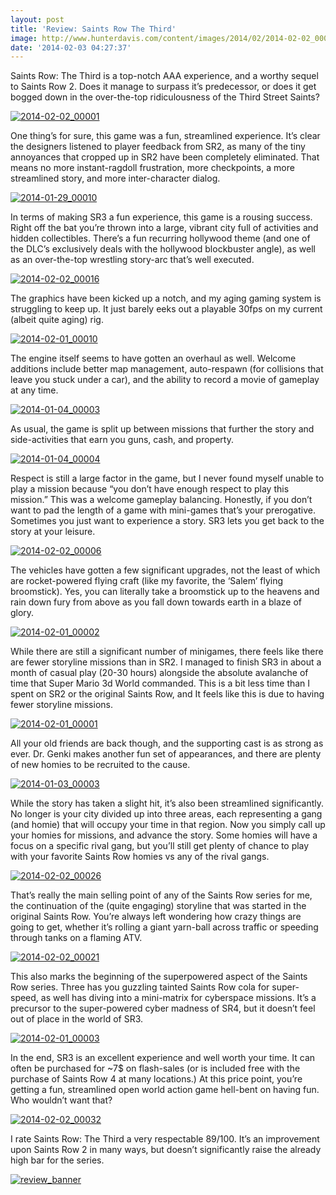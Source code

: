 ```yaml
---
layout: post
title: 'Review: Saints Row The Third'
image: http://www.hunterdavis.com/content/images/2014/02/2014-02-02_00026.jpg
date: '2014-02-03 04:27:37'
---
```



Saints Row: The Third is a top-notch AAA experience, and a worthy sequel to Saints Row 2. Does it manage to surpass it’s predecessor, or does it get bogged down in the over-the-top ridiculousness of the Third Street Saints?

[![2014-02-02_00001](http://www.hunterdavis.com/content/images/2014/02/2014-02-02_00001-300x168.jpg)](http://www.hunterdavis.com/content/images/2014/02/2014-02-02_00001.jpg)

One thing’s for sure, this game was a fun, streamlined experience. It’s clear the designers listened to player feedback from SR2, as many of the tiny annoyances that cropped up in SR2 have been completely eliminated. That means no more instant-ragdoll frustration, more checkpoints, a more streamlined story, and more inter-character dialog.

[![2014-01-29_00010](http://www.hunterdavis.com/content/images/2014/02/2014-01-29_00010-300x168.jpg)](http://www.hunterdavis.com/content/images/2014/02/2014-01-29_00010.jpg)

In terms of making SR3 a fun experience, this game is a rousing success. Right off the bat you’re thrown into a large, vibrant city full of activities and hidden collectibles. There’s a fun recurring hollywood theme (and one of the DLC’s exclusively deals with the hollywood blockbuster angle), as well as an over-the-top wrestling story-arc that’s well executed.

[![2014-02-02_00016](http://www.hunterdavis.com/content/images/2014/02/2014-02-02_00016-300x168.jpg)](http://www.hunterdavis.com/content/images/2014/02/2014-02-02_00016.jpg)

The graphics have been kicked up a notch, and my aging gaming system is struggling to keep up. It just barely eeks out a playable 30fps on my current (albeit quite aging) rig.

[![2014-02-01_00010](http://www.hunterdavis.com/content/images/2014/02/2014-02-01_00010-300x168.jpg)](http://www.hunterdavis.com/content/images/2014/02/2014-02-01_00010.jpg)

The engine itself seems to have gotten an overhaul as well. Welcome additions include better map management, auto-respawn (for collisions that leave you stuck under a car), and the ability to record a movie of gameplay at any time.

[![2014-01-04_00003](http://www.hunterdavis.com/content/images/2014/02/2014-01-04_00003-300x168.jpg)](http://www.hunterdavis.com/content/images/2014/02/2014-01-04_00003.jpg)

As usual, the game is split up between missions that further the story and side-activities that earn you guns, cash, and property.

[![2014-01-04_00004](http://www.hunterdavis.com/content/images/2014/02/2014-01-04_00004-300x168.jpg)](http://www.hunterdavis.com/content/images/2014/02/2014-01-04_00004.jpg)

Respect is still a large factor in the game, but I never found myself unable to play a mission because “you don’t have enough respect to play this mission.” This was a welcome gameplay balancing. Honestly, if you don’t want to pad the length of a game with mini-games that’s your prerogative. Sometimes you just want to experience a story. SR3 lets you get back to the story at your leisure.

[![2014-02-02_00006](http://www.hunterdavis.com/content/images/2014/02/2014-02-02_00006-300x168.jpg)](http://www.hunterdavis.com/content/images/2014/02/2014-02-02_00006.jpg)

The vehicles have gotten a few significant upgrades, not the least of which are rocket-powered flying craft (like my favorite, the ‘Salem’ flying broomstick). Yes, you can literally take a broomstick up to the heavens and rain down fury from above as you fall down towards earth in a blaze of glory.

[![2014-02-01_00002](http://www.hunterdavis.com/content/images/2014/02/2014-02-01_00002-300x168.jpg)](http://www.hunterdavis.com/content/images/2014/02/2014-02-01_00002.jpg)

While there are still a significant number of minigames, there feels like there are fewer storyline missions than in SR2. I managed to finish SR3 in about a month of casual play (20-30 hours) alongside the absolute avalanche of time that Super Mario 3d World commanded. This is a bit less time than I spent on SR2 or the original Saints Row, and It feels like this is due to having fewer storyline missions.

[![2014-02-01_00001](http://www.hunterdavis.com/content/images/2014/02/2014-02-01_00001-300x168.jpg)](http://www.hunterdavis.com/content/images/2014/02/2014-02-01_00001.jpg)

All your old friends are back though, and the supporting cast is as strong as ever. Dr. Genki makes another fun set of appearances, and there are plenty of new homies to be recruited to the cause.

[![2014-01-03_00003](http://www.hunterdavis.com/content/images/2014/02/2014-01-03_00003-300x168.jpg)](http://www.hunterdavis.com/content/images/2014/02/2014-01-03_00003.jpg)

While the story has taken a slight hit, it’s also been streamlined significantly. No longer is your city divided up into three areas, each representing a gang (and homie) that will occupy your time in that region. Now you simply call up your homies for missions, and advance the story. Some homies will have a focus on a specific rival gang, but you’ll still get plenty of chance to play with your favorite Saints Row homies vs any of the rival gangs.

[![2014-02-02_00026](http://www.hunterdavis.com/content/images/2014/02/2014-02-02_00026-300x168.jpg)](http://www.hunterdavis.com/content/images/2014/02/2014-02-02_00026.jpg)

That’s really the main selling point of any of the Saints Row series for me, the continuation of the (quite engaging) storyline that was started in the original Saints Row. You’re always left wondering how crazy things are going to get, whether it’s rolling a giant yarn-ball across traffic or speeding through tanks on a flaming ATV.

[![2014-02-02_00021](http://www.hunterdavis.com/content/images/2014/02/2014-02-02_00021-300x168.jpg)](http://www.hunterdavis.com/content/images/2014/02/2014-02-02_00021.jpg)

This also marks the beginning of the superpowered aspect of the Saints Row series. Three has you guzzling tainted Saints Row cola for super-speed, as well has diving into a mini-matrix for cyberspace missions. It’s a precursor to the super-powered cyber madness of SR4, but it doesn’t feel out of place in the world of SR3.

[![2014-02-01_00003](http://www.hunterdavis.com/content/images/2014/02/2014-02-01_00003-300x168.jpg)](http://www.hunterdavis.com/content/images/2014/02/2014-02-01_00003.jpg)

In the end, SR3 is an excellent experience and well worth your time. It can often be purchased for ~7$ on flash-sales (or is included free with the purchase of Saints Row 4 at many locations.) At this price point, you’re getting a fun, streamlined open world action game hell-bent on having fun. Who wouldn’t want that?

[![2014-02-02_00032](http://www.hunterdavis.com/content/images/2014/02/2014-02-02_00032-300x168.jpg)](http://www.hunterdavis.com/content/images/2014/02/2014-02-02_00032.jpg)

I rate Saints Row: The Third a very respectable 89/100. It’s an improvement upon Saints Row 2 in many ways, but doesn’t significantly raise the already high bar for the series.

[![review_banner](http://www.hunterdavis.com/content/images/2013/12/review_banner-200x300.png)](http://www.hunterdavis.com/content/images/2013/12/review_banner.png)


